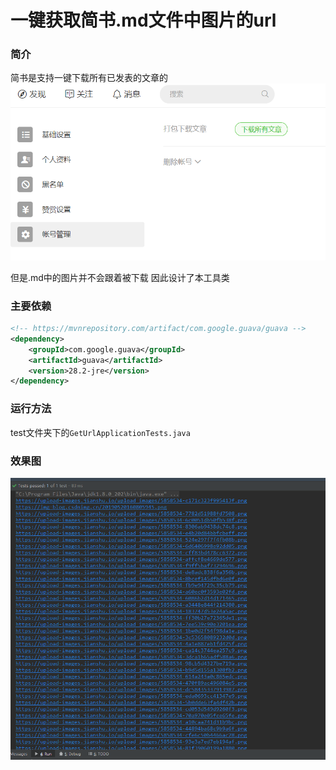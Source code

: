 # 一键获取简书.md文件中图片的url

### 简介
简书是支持一键下载所有已发表的文章的
![示意图](https://raw.githubusercontent.com/yukiloh/my-image-repo/master/%E6%89%B9%E6%B3%A8%202020-04-20%20123243.png)

但是.md中的图片并不会跟着被下载
因此设计了本工具类

### 主要依赖
```xml
<!-- https://mvnrepository.com/artifact/com.google.guava/guava -->
<dependency>
    <groupId>com.google.guava</groupId>
    <artifactId>guava</artifactId>
    <version>28.2-jre</version>
</dependency>
```

### 运行方法
test文件夹下的```GetUrlApplicationTests.java```

### 效果图
![示意图](https://raw.githubusercontent.com/yukiloh/my-image-repo/master/%E6%89%B9%E6%B3%A8%202020-04-20%20124228.png)